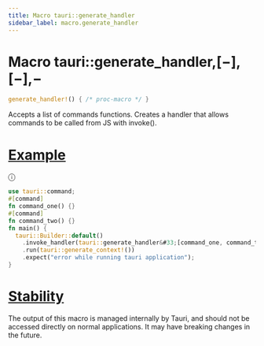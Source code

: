 ```yaml
---
title: Macro tauri::generate_handler
sidebar_label: macro.generate_handler
---
```


# Macro tauri::generate_handler,\[−],\[−],−

```rs
generate_handler!() { /* proc-macro */ }
```

Accepts a list of commands functions. Creates a handler that allows commands to be called from JS with invoke().

# [Example](/docs/api/rust/tauri/about:blank#example)

ⓘ

```rs
use tauri::command;
#[command]
fn command_one() {}
#[command]
fn command_two() {}
fn main() {
  tauri::Builder::default()
    .invoke_handler(tauri::generate_handler&#33;[command_one, command_two])
    .run(tauri::generate_context!())
    .expect("error while running tauri application");
}
```

# [Stability](/docs/api/rust/tauri/about:blank#stability)

The output of this macro is managed internally by Tauri, and should not be accessed directly on normal applications. It may have breaking changes in the future.
